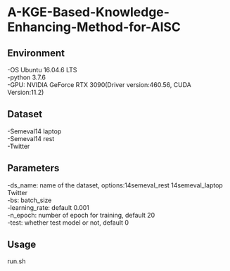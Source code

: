 # A-KGE-Based-Knowledge-Enhancing-Method-for-AlSC
## Environment
-OS Ubuntu 16.04.6 LTS  
-python 3.7.6  
-GPU: NVIDIA GeForce RTX 3090(Driver version:460.56, CUDA Version:11.2)  

## Dataset
-Semeval14 laptop  
-Semeval14 rest  
-Twitter  

## Parameters
-ds_name: name of the dataset, options:14semeval_rest 14semeval_laptop Twitter  
-bs: batch_size  
-learning_rate: default 0.001  
-n_epoch: number of epoch for training, default 20  
-test: whether test model or not, default 0  

## Usage
run.sh
